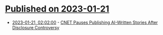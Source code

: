 # [Published on 2023-01-21](index.md)

* [2023-01-21, 02:02:00](https://news.slashdot.org/story/23/01/20/230209/cnet-pauses-publishing-ai-written-stories-after-disclosure-controversy?utm_source=rss1.0mainlinkanon&utm_medium=feed) - [CNET Pauses Publishing AI-Written Stories After Disclosure Controversy](https://news.slashdot.org/story/23/01/20/230209/cnet-pauses-publishing-ai-written-stories-after-disclosure-controversy?utm_source=rss1.0mainlinkanon&utm_medium=feed)
